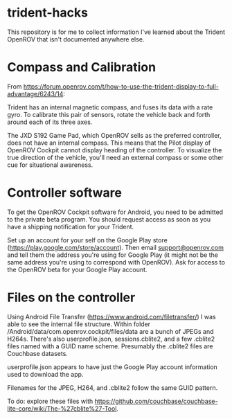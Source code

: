 # trident-hacks

This repository is for me to collect information I've learned about the Trident OpenROV that isn't documented anywhere else.

# Compass and Calibration

From https://forum.openrov.com/t/how-to-use-the-trident-display-to-full-advantage/6243/14:

Trident has an internal magnetic compass, and fuses its data with a rate gyro. To calibrate this pair of 
sensors, rotate the vehicle back and forth around each of its three axes.

The JXD S192 Game Pad, which OpenROV sells as the preferred controller, does not have an internal compass.
This means that the Pilot display of OpenROV Cockpit cannot display heading of the controller.
To visualize the true direction of the vehicle, you'll need an external compass or some other cue for situational awareness.

# Controller software

To get the OpenROV Cockpit software for Android, you need to be admitted to the private beta program. You should request access as soon as 
you have a shipping notification for your Trident.

Set up an account for your self on 
the Google Play store (https://play.google.com/store/account). Then email support@openrov.com and tell them the address you're using for 
Google Play (it might not be the same address you're using to correspond with OpenROV). Ask for access to the OpenROV beta for your Google 
Play account.

# Files on the controller

Using Android File Transfer (https://www.android.com/filetransfer/) I was able to see the internal file structure. Within folder /Android/data/com.openrov.cockpit/files/data are a bunch of JPEGs and H264s. There's also userprofile.json, sessions.cblite2, and a few .cblite2 files named with a GUID name scheme. Presumably the .cblite2 files are Couchbase datasets.

userprofile.json appears to have just the Google Play account information used to download the app.

Filenames for the JPEG, H264, and .cblite2 follow the same GUID pattern.

To do: explore these files with https://github.com/couchbase/couchbase-lite-core/wiki/The-%27cblite%27-Tool.

